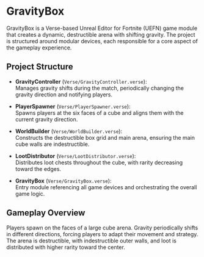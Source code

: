 # GravityBox

GravityBox is a Verse-based Unreal Editor for Fortnite (UEFN) game module that creates a dynamic, destructible arena with shifting gravity. The project is structured around modular devices, each responsible for a core aspect of the gameplay experience.

## Project Structure

- **GravityController** (`Verse/GravityController.verse`):  
  Manages gravity shifts during the match, periodically changing the gravity direction and notifying players.

- **PlayerSpawner** (`Verse/PlayerSpawner.verse`):  
  Spawns players at the six faces of a cube and aligns them with the current gravity direction.

- **WorldBuilder** (`Verse/WorldBuilder.verse`):  
  Constructs the destructible box grid and main arena, ensuring the main cube walls are indestructible.

- **LootDistributor** (`Verse/LootDistributor.verse`):  
  Distributes loot chests throughout the cube, with rarity decreasing toward the edges.

- **GravityBox** (`Verse/GravityBox.verse`):  
  Entry module referencing all game devices and orchestrating the overall game logic.

## Gameplay Overview

Players spawn on the faces of a large cube arena. Gravity periodically shifts in different directions, forcing players to adapt their movement and strategy. The arena is destructible, with indestructible outer walls, and loot is distributed with higher rarity toward the center.
